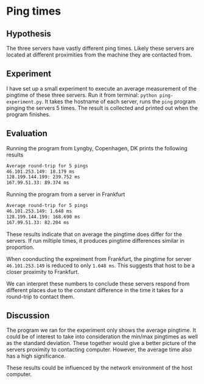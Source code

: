 # Ping times

## Hypothesis

The three servers have vastly different ping times. Likely these servers are located at different proximities from the machine they are contacted from.

## Experiment

I have set up a small experiment to execute an average measurement of the pingtime of these three servers. Run it from terminal: `python ping-experiment.py`. It takes the hostname of each server, runs the `ping` program pinging the servers 5 times. The result is collected and printed out when the program finishes.

## Evaluation

Running the program from Lyngby, Copenhagen, DK prints the following results

```sh
Average round-trip for 5 pings
46.101.253.149: 18.179 ms
128.199.144.199: 239.752 ms
167.99.51.33: 89.374 ms
```

Running the program from a server in Frankfurt

```sh
Average round-trip for 5 pings
46.101.253.149: 1.648 ms
128.199.144.199: 168.690 ms
167.99.51.33: 82.204 ms
```

These results indicate that on average the pingtime does differ for the servers. If run miltiple times, it produces pingtime differences similar in proportion.

When coonducting the expreiment from Frankfurt, the pingtime for server `46.101.253.149` is reduced to only `1.648 ms`. This suggests that host to be a closer proximity to Frankfurt.

We can interpret these numbers to conclude these servers respond from different places due to the constant difference in the time it takes for a round-trip to contact them.

## Discussion

The program we ran for the experiment only shows the average pingtime. It could be of interest to take into consideration the min/max pingtimes as well as the standard deviation. These together would give a better picture of the servers proximity to contacting computer. However, the average time also has a high significance.

These results could be influenced by the network environment of the host computer.